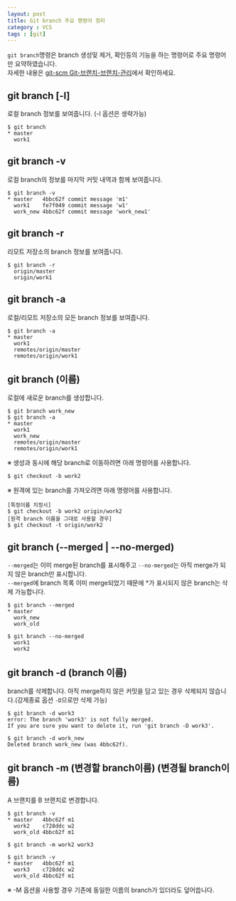 ```yaml
---
layout: post
title: Git branch 주요 명령어 정리
category : VCS
tags : [git]
---
```


`git branch`명령은 branch 생성및 제거, 확인등의 기능을 하는 명령어로 주요 명령어만 요약하였습니다.    
자세한 내용은 [git-scm Git-브랜치-브랜치-관리](https://git-scm.com/book/ko/v1/Git-%EB%B8%8C%EB%9E%9C%EC%B9%98-%EB%B8%8C%EB%9E%9C%EC%B9%98-%EA%B4%80%EB%A6%AC)에서 확인하세요.

git branch [-l]
----
로컬 branch 정보를 보여줍니다. (-l 옵션은 생략가능)

    $ git branch
    * master
      work1

git branch -v
----
로컬 branch의 정보를 마지막 커밋 내역과 함께 보여줍니다.

    $ git branch -v
    * master   4bbc62f commit message 'm1'
      work1    fe7f049 commit message 'w1'
      work_new 4bbc62f commit message 'work_new1'

git branch -r
----
리모트 저장소의 branch 정보를 보여줍니다.

    $ git branch -r
      origin/master
      origin/work1

git branch -a
----
로컬/리모트 저장소의 모든 branch 정보를 보여줍니다.

    $ git branch -a
    * master
      work1
      remotes/origin/master
      remotes/origin/work1

git branch (이름)
----
로컬에 새로운 branch를 생성합니다.

    $ git branch work_new
    $ git branch -a
    * master
      work1
      work_new
      remotes/origin/master
      remotes/origin/work1

※ 생성과 동시에 해당 branch로 이동하려면 아래 명령어를 사용합니다.    

    $ git checkout -b work2

※ 원격에 있는 branch를 가져오려면 아래 명령어를 사용합니다.

    [특정이름 지정시]
    $ git checkout -b work2 origin/work2      
    [원격 branch 이름을 그대로 사용할 경우]
    $ git checkout -t origin/work2

git branch (--merged | --no-merged)
----
`--merged`는 이미 merge된 branch를 표시해주고 `--no-merged`는 아직 merge가 되지 않은 branch만 표시합니다.    
`--merged`에 branch 목록 이미 merge되었기 때문에 *가 표시되지 않은 branch는 삭제 가능합니다.

    $ git branch --merged
    * master
      work_new
      work_old

    $ git branch --no-merged
      work1
      work2

git branch -d (branch 이름)
----
branch를 삭제합니다. 아직 merge하지 않은 커밋을 담고 있는 경우 삭제되지 않습니다.(강제종료 옵션 `-D`으로만 삭제 가능)

    $ git branch -d work3
    error: The branch 'work3' is not fully merged.
    If you are sure you want to delete it, run 'git branch -D work3'.

    $ git branch -d work_new
    Deleted branch work_new (was 4bbc62f).

git branch -m (변경할 branch이름) (변경될 branch이름)
----
A 브랜치를 B 브랜치로 변경합니다.

    $ git branch -v
    * master   4bbc62f m1
      work2    c728ddc w2
      work_old 4bbc62f m1

    $ git branch -m work2 work3

    $ git branch -v
    * master   4bbc62f m1
      work3    c728ddc w2
      work_old 4bbc62f m1

※ -M 옵션을 사용할 경우 기존에 동일한 이름의 branch가 있더라도 덮어씁니다.
